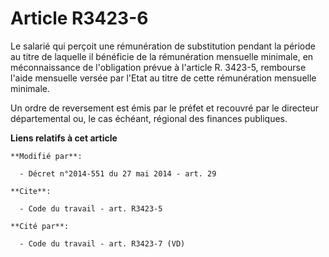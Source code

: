 # Article R3423-6

Le salarié qui perçoit une rémunération de substitution pendant la période au titre de laquelle il bénéficie de la
rémunération mensuelle minimale, en méconnaissance de l'obligation prévue à l'article R. 3423-5, rembourse l'aide mensuelle
versée par l'Etat au titre de cette rémunération mensuelle minimale. 

Un ordre de reversement est émis par le préfet et recouvré par le   directeur départemental ou, le cas échéant, régional des
finances publiques.

**Liens relatifs à cet article**

	**Modifié par**:

	  - Décret n°2014-551 du 27 mai 2014 - art. 29

	**Cite**:

	  - Code du travail - art. R3423-5

	**Cité par**:

	  - Code du travail - art. R3423-7 (VD)
